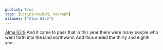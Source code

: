 ```yaml
---
publish: true
tags: [Scripture/BoM, noGraph]
aliases: ["Alma 63:9"]
---
```

[Alma 63:9](https://churchofjesuschrist.org/study/scriptures/bofm/alma/63?lang=eng&id=p9#p9) And it came to pass that in this year there were many people who went forth into the land northward. And thus ended the thirty and eighth year.
